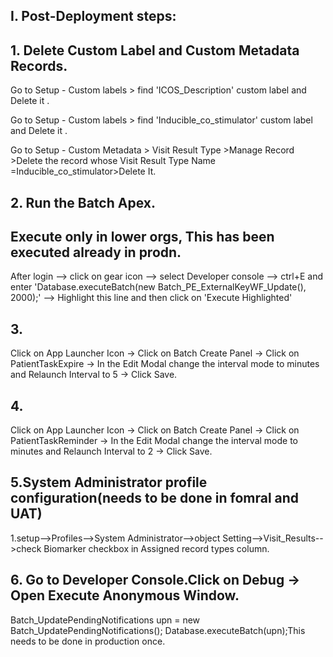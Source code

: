 ## I. Post-Deployment steps:

## 1. Delete Custom Label and Custom Metadata Records.

Go to Setup - Custom labels > find 'ICOS_Description' custom label and Delete it .

Go to Setup - Custom labels > find 'Inducible_co_stimulator' custom label and Delete it .

Go to Setup - Custom Metadata > Visit Result Type >Manage Record >Delete the record whose Visit Result Type Name =Inducible_co_stimulator>Delete It.

## 2. Run the Batch Apex.
## Execute only in lower orgs, This has been executed already in prodn.
After login --> click on gear icon --> select Developer console --> ctrl+E and enter 'Database.executeBatch(new Batch_PE_ExternalKeyWF_Update(), 2000);' --> Highlight this line and then click on 'Execute Highlighted'

## 3.
Click on App Launcher Icon -> Click on Batch Create Panel -> Click on PatientTaskExpire -> In the Edit Modal change the interval mode to minutes and Relaunch Interval to 5 -> Click Save.
## 4.
Click on App Launcher Icon -> Click on Batch Create Panel -> Click on PatientTaskReminder -> In the Edit Modal change the interval mode to minutes and Relaunch Interval to 2 -> Click Save.

## 5.System Administrator profile configuration(needs to be done in fomral and UAT)
1.setup-->Profiles-->System Administrator-->object Setting-->Visit_Results-->check Biomarker checkbox in Assigned record types column.

## 6. Go to Developer Console.Click on Debug -> Open Execute Anonymous Window.
Batch_UpdatePendingNotifications upn = new Batch_UpdatePendingNotifications();
Database.executeBatch(upn);This needs to be done in production once.
